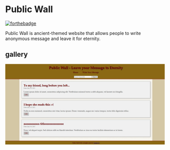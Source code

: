 # Public Wall

[![forthebadge](https://forthebadge.com/images/badges/built-with-love.svg)](https://forthebadge.com)

Public Wall is ancient-themed website that allows people to write anonymous message and leave it for eternity.

## gallery

![main page](./assets/main_page.jpeg)
